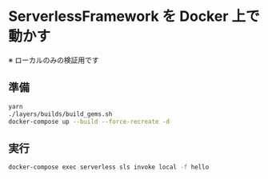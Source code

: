 # ServerlessFramework を Docker 上で動かす

※ ローカルのみの検証用です

## 準備

```bash
yarn
./layers/builds/build_gems.sh
docker-compose up --build --force-recreate -d
```

## 実行

```bash
docker-compose exec serverless sls invoke local -f hello
```
